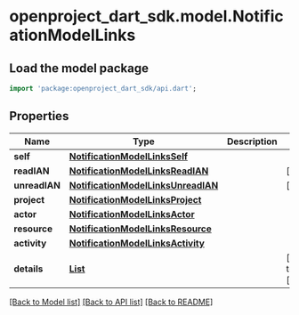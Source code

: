 # openproject_dart_sdk.model.NotificationModelLinks

## Load the model package
```dart
import 'package:openproject_dart_sdk/api.dart';
```

## Properties
Name | Type | Description | Notes
------------ | ------------- | ------------- | -------------
**self** | [**NotificationModelLinksSelf**](NotificationModelLinksSelf.md) |  | 
**readIAN** | [**NotificationModelLinksReadIAN**](NotificationModelLinksReadIAN.md) |  | [optional] 
**unreadIAN** | [**NotificationModelLinksUnreadIAN**](NotificationModelLinksUnreadIAN.md) |  | [optional] 
**project** | [**NotificationModelLinksProject**](NotificationModelLinksProject.md) |  | 
**actor** | [**NotificationModelLinksActor**](NotificationModelLinksActor.md) |  | 
**resource** | [**NotificationModelLinksResource**](NotificationModelLinksResource.md) |  | 
**activity** | [**NotificationModelLinksActivity**](NotificationModelLinksActivity.md) |  | 
**details** | [**List<NotificationModelLinksDetailsInner>**](NotificationModelLinksDetailsInner.md) |  | [default to const []]

[[Back to Model list]](../README.md#documentation-for-models) [[Back to API list]](../README.md#documentation-for-api-endpoints) [[Back to README]](../README.md)


